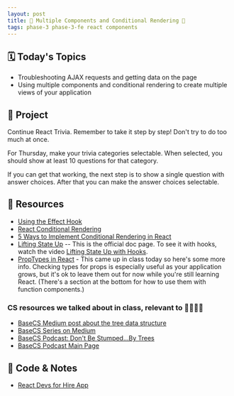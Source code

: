 ```yaml
---
layout: post
title: 🦊 Multiple Components and Conditional Rendering 🦊
tags: phase-3 phase-3-fe react components
---
```


## 🗓️ Today's Topics

- Troubleshooting AJAX requests and getting data on the page
- Using multiple components and conditional rendering to create multiple views of your application

## 🎯 Project

Continue React Trivia. Remember to take it step by step! Don't try to do too much at once.

For Thursday, make your trivia categories selectable. When selected, you should show at least 10 questions for that category.

If you can get that working, the next step is to show a single question with answer choices. After that you can make the answer choices selectable.

## 🔖 Resources

- [Using the Effect Hook](https://reactjs.org/docs/hooks-effect.html)
- [React Conditional Rendering](https://reactjs.org/docs/conditional-rendering.html)
- [5 Ways to Implement Conditional Rendering in React](https://blog.bitsrc.io/5-ways-to-implement-conditional-rendering-in-react-64730323b434)
- [Lifting State Up](https://reactjs.org/docs/lifting-state-up.html) -- This is the official doc page. To see it with hooks, watch the video [Lifting State Up with Hooks](https://www.youtube.com/watch?v=HF4o9KAZNxw).
- [PropTypes in React](https://reactjs.org/docs/typechecking-with-proptypes.html) - This came up in class today so here's some more info. Checking types for props is especially useful as your application grows, but it's ok to leave them out for now while you're still learning React. (There's a section at the bottom for how to use them with function components.)

### CS resources we talked about in class, relevant to 🌳🌳🌳🌳

- [BaseCS Medium post about the tree data structure](https://medium.com/basecs/how-to-not-be-stumped-by-trees-5f36208f68a7)
- [BaseCS Series on Medium](https://medium.com/basecs)
- [BaseCS Podcast: Don't Be Stumped...By Trees](https://www.codenewbie.org/basecs/13)
- [BaseCS Podcast Main Page](https://www.codenewbie.org/basecs)

## 🦉 Code & Notes

- [React Devs for Hire App](https://github.com/Momentum-Team-12/example-react-devs-for-hire)
